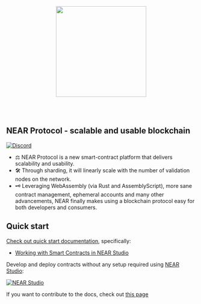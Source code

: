 <br />
<br />

<p align="center">
<img src="docs/assets/near_logo.png" width="240">
</p>

<br />
<br />


## NEAR Protocol - scalable and usable blockchain

<a href="https://discord.gg/gBtUFKR">![Discord](https://img.shields.io/discord/490367152054992913.svg)</a>

* ⚖️ NEAR Protocol is a new smart-contract platform that delivers scalability and usability.
* 🛠 Through sharding, it will linearly scale with the number of validation nodes on the network.
* 🗝 Leveraging WebAssembly (via Rust and AssemblyScript), more sane contract management, ephemeral accounts and many other advancements, NEAR
finally makes using a blockchain protocol easy for both developers and consumers.

## Quick start

[Check out quick start documentation](https://docs.nearprotocol.com/), specifically:
  - [Working with Smart Contracts in NEAR Studio](https://docs.nearprotocol.com/docs/quick-start/near-studio-ide)
  
Develop and deploy contracts without any setup required using [NEAR Studio](https://studio.nearprotocol.com):

[![NEAR Studio](https://github.com/nearprotocol/NEARStudio/blob/master/demos/guest_book.gif)](https://studio.nearprotocol.com)

If you want to contribute to the docs, check out [this page](https://github.com/nearprotocol/docs/tree/master/website)